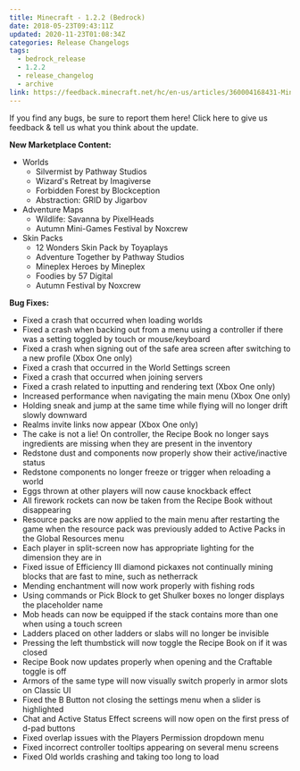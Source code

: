 ```yaml
---
title: Minecraft - 1.2.2 (Bedrock)
date: 2018-05-23T09:43:11Z
updated: 2020-11-23T01:08:34Z
categories: Release Changelogs
tags:
  - bedrock_release
  - 1.2.2
  - release_changelog
  - archive
link: https://feedback.minecraft.net/hc/en-us/articles/360004168431-Minecraft-1-2-2-Bedrock
---
```


If you find any bugs, be sure to report them here! Click here to give us feedback & tell us what you think about the update.

  
**New Marketplace Content:**

- Worlds
  - Silvermist by Pathway Studios
  - Wizard's Retreat by Imagiverse
  - Forbidden Forest by Blockception
  - Abstraction: GRID by Jigarbov
- Adventure Maps
  - Wildlife: Savanna by PixelHeads
  - Autumn Mini-Games Festival by Noxcrew
- Skin Packs
  - 12 Wonders Skin Pack by Toyaplays
  - Adventure Together by Pathway Studios
  - Mineplex Heroes by Mineplex
  - Foodies by 57 Digital
  - Autumn Festival by Noxcrew

  
**Bug Fixes:**

- Fixed a crash that occurred when loading worlds
- Fixed a crash when backing out from a menu using a controller if there was a setting toggled by touch or mouse/keyboard
- Fixed a crash when signing out of the safe area screen after switching to a new profile (Xbox One only)
- Fixed a crash that occurred in the World Settings screen
- Fixed a crash that occurred when joining servers
- Fixed a crash related to inputting and rendering text (Xbox One only)
- Increased performance when navigating the main menu (Xbox One only)
- Holding sneak and jump at the same time while flying will no longer drift slowly downward
- Realms invite links now appear (Xbox One only)
- The cake is not a lie! On controller, the Recipe Book no longer says ingredients are missing when they are present in the inventory
- Redstone dust and components now properly show their active/inactive status
- Redstone components no longer freeze or trigger when reloading a world
- Eggs thrown at other players will now cause knockback effect
- All firework rockets can now be taken from the Recipe Book without disappearing
- Resource packs are now applied to the main menu after restarting the game when the resource pack was previously added to Active Packs in the Global Resources menu
- Each player in split-screen now has appropriate lighting for the dimension they are in
- Fixed issue of Efficiency III diamond pickaxes not continually mining blocks that are fast to mine, such as netherrack
- Mending enchantment will now work properly with fishing rods
- Using commands or Pick Block to get Shulker boxes no longer displays the placeholder name
- Mob heads can now be equipped if the stack contains more than one when using a touch screen
- Ladders placed on other ladders or slabs will no longer be invisible
- Pressing the left thumbstick will now toggle the Recipe Book on if it was closed
- Recipe Book now updates properly when opening and the Craftable toggle is off
- Armors of the same type will now visually switch properly in armor slots on Classic UI
- Fixed the B Button not closing the settings menu when a slider is highlighted
- Chat and Active Status Effect screens will now open on the first press of d-pad buttons
- Fixed overlap issues with the Players Permission dropdown menu
- Fixed incorrect controller tooltips appearing on several menu screens
- Fixed Old worlds crashing and taking too long to load
